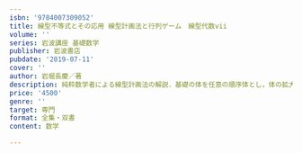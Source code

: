 ```yaml
---
isbn: '9784007309052'
title: 線型不等式とその応用 線型計画法と行列ゲーム　線型代数vii
volume: ''
series: 岩波講座 基礎数学
publisher: 岩波書店
pubdate: '2019-07-11'
cover: ''
author: 岩堀長慶／著
description: 純粋数学者による線型計画法の解説．基礎の体を任意の順序体とし，体の拡大・縮小に対して理論展開をおこなう．
price: '4500'
genre: ''
target: 専門
format: 全集・双書
content: 数学

---
```

